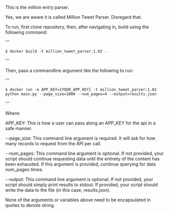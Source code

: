 This is the million entry parser.

Yes, we are aware it is called Million Tweet Parser. Disregard that. 

To run, first clone repository, then, after navigating in, build using the following command:



'''

    $ docker build -t million_tweet_parser:1.02 .

'''



Then, pass a commandline argument like the following to run:



'''

    $ docker run -e APP_KEY={YOUR_APP_KEY} -t million_tweet_parser:1.02 python main.py --page_size=1000 --num_pages=4 --output=results.json

'''


Where:

APP_KEY: This is how a user can pass along an APP_KEY for the api in a safe manner. 

--page_size: This command line argument is required. It will ask for how many records to request from the API per call.

--num_pages: This command line argument is optional. If not provided, your script should continue requesting data until the entirety of the content has been exhausted. If this argument is provided, continue querying for data num_pages times.

--output: This command line argument is optional. If not provided, your script should simply print results to stdout. If provided, your script should write the data to the file (in this case, results.json).

None of the arguments or variables above need to be encapsulated in quotes to denote string. 
 
